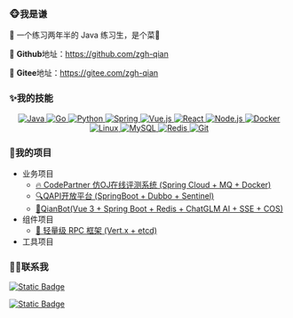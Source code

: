 ### 🐵我是谦

🌹 一个练习两年半的 Java 练习生，是个菜🐔

🌹 **Github**地址：https://github.com/zgh-qian

🌹 **Gitee**地址：https://gitee.com/zgh-qian

### ✨我的技能

<p align="center">
  <a href="https://github.com/java">
    <img src="https://img.shields.io/badge/Java-%23E34F26?logo=java&logoColor=white" alt="Java">
  </a>
  <a href="https://github.com/golang">
    <img src="https://img.shields.io/badge/Go-00ADD8?logo=go&logoColor=white" alt="Go">
  </a>
  <a href="https://github.com/python">
    <img src="https://img.shields.io/badge/Python-%233776AB?logo=python&logoColor=white" alt="Python">
  </a>
  <a href="https://github.com/spring">
    <img src="https://img.shields.io/badge/Spring-green?logo=spring&logoColor=white" alt="Spring">
  </a>
  <a href="https://github.com/vue.js">
    <img src="https://img.shields.io/badge/%20Vue.js-%234FC08D?logo=vue.js&logoColor=white" alt="Vue.js">
  </a>
  <a href="https://github.com/react">
    <img src="https://img.shields.io/badge/React-%2361DAFB?logo=react&logoColor=white&logoSize=white" alt="React">
  </a>
  <a href="https://github.com/node.js">
    <img src="https://img.shields.io/badge/Node.js-%23339933?logo=node.js&logoColor=white" alt="Node.js">
  </a>
  <a href="https://github.com/docker">
    <img src="https://img.shields.io/badge/Docker-%232496ED?logo=docker&logoColor=white&logoSize=white" alt="Docker">
  </a>
  <a href="https://github.com/linux">
    <img src="https://img.shields.io/badge/Linux-%23000000?logo=linux&logoColor=white&logoSize=white" alt="Linux">
  </a>
  <a href="https://github.com/mysql">
    <img src="https://img.shields.io/badge/MySQL-%234479A1?logo=mysql&logoColor=white&logoSize=white" alt="MySQL">
  </a>
  <a href="https://github.com/redis">
    <img src="https://img.shields.io/badge/Redis-%23DC382D?logo=redis&logoColor=white&logoSize=white" alt="Redis">
  </a>
  <a href="https://github.com/git">
    <img src="https://img.shields.io/badge/Git-%23F05032?logo=git&logoColor=white&logoSize=white" alt="Git">
  </a>
</p>

### 🚩我的项目

* 业务项目
  * [🔥 CodePartner 仿OJ在线评测系统 (Spring Cloud + MQ + Docker)](https://gitee.com/zgh-qian/codingpartner-backend)
  * [🔍QAPI开放平台 (SpringBoot + Dubbo + Sentinel)](https://gitee.com/zgh-qian/qapi-backend)
  * [🧨QianBot(Vue 3 + Spring Boot + Redis + ChatGLM AI + SSE + COS)](https://github.com/zgh-qian/qianbot)
* 组件项目
  * [🚀 轻量级 RPC 框架 (Vert.x + etcd)](https://github.com/zgh-qian/qian-rpc)
* 工具项目

### 👬🏻联系我

[![Static Badge](https://img.shields.io/badge/GitHub-%23181717?logo=github)](https://github.com/zgh-qian)

[![Static Badge](https://img.shields.io/badge/Gitee-red?logo=gitee)](https://gitee.com/zgh-qian)
